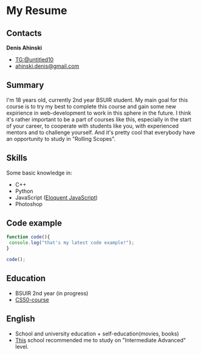 # My Resume
## Contacts
**Denis Ahinski**
* [TG:@untitled10](t.me/untitled10)
* ahinski.denis@gmail.com
## Summary
 I'm 18 years old, currently 2nd year BSUIR student. My main goal for this course is to try my
 best to complete this course and gain some new expirience in web-development to work in this sphere in the future. 
 I think it's rather important to be a part of courses like this, especially in the start of your career, 
 to cooperate with students like you, with experienced mentors and to challenge yourself.
 And it's pretty cool that everybody have an opportunity to study in "Rolling Scopes".
## Skills 
Some basic knowledge in:
* C++
* Python
* JavaScript ([Eloquent JavaScript](https://eloquentjavascript.net/))
* Photoshop
## Code example
```javascript
function code(){  
 console.log("that's my latest code example!");  
}  

code();
```
## Education
* BSUIR 2nd year (in progress)
* [CS50-course](https://www.youtube.com/user/cs50tv)
## English
* School and university education + self-education(movies, books)
* [This](https://test.str.by/) school recommended me to study on "Intermediate Advanced" level.
